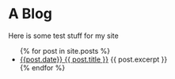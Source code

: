 # A Blog

Here is some test stuff for my site

<ul>
  {% for post in site.posts %}
    <li>
      <a href="{{ post.url }}">{{post.date}} {{ post.title }}</a>
      {{ post.excerpt }}
    </li>
  {% endfor %}
</ul>
